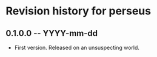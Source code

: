 # Revision history for perseus

## 0.1.0.0  -- YYYY-mm-dd

* First version. Released on an unsuspecting world.

